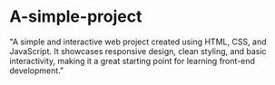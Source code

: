 # A-simple-project
"A simple and interactive web project created using HTML, CSS, and JavaScript. It showcases responsive design, clean styling, and basic interactivity, making it a great starting point for learning front-end development."
